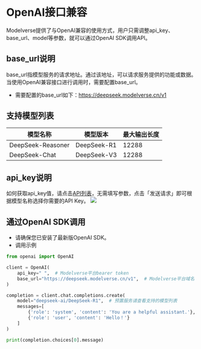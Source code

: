 # OpenAI接口兼容
Modelverse提供了与OpenAI兼容的使用方式，用户只需调整api_key、base_url、model等参数，就可以通过OpenAI SDK调用API。

## base_url说明
base_url指模型服务的请求地址。通过该地址，可以请求服务提供的功能或数据。当使用OpenAI兼容接口进行调用时，需要配置base_url。
- 需要配置的base_url如下：https://deepseek.modelverse.cn/v1

## 支持模型列表
| 模型名称 | 模型版本 | 最大输出长度
| --- | --- | ----
| DeepSeek-Reasoner | DeepSeek-R1 | 12288
| DeepSeek-Chat | DeepSeek-V3 | 12288 

## api_key说明
如何获取api_key值，请点击[API列表](https://console.ucloud.cn/uapi/detail?id=GetUMInferService)，无需填写参数，点击「发送请求」即可根据模型名称选择你需要的API Key。
![](https://www-s.ucloud.cn/2025/02/d51820006284a8c28160dc669c505987_1739523878908.png)

## 通过OpenAI SDK调用
- 请确保您已安装了最新版OpenAI SDK。
- 调用示例

```python
from openai import OpenAI

client = OpenAI(
    api_key=" ",  # Modelverse平台bearer token
    base_url="https://deepseek.modelverse.cn/v1",  # Modelverse平台域名
)

completion = client.chat.completions.create(
    model="deepseek-ai/DeepSeek-R1",  # 预置服务请查看支持的模型列表
    messages=[
        {'role': 'system', 'content': 'You are a helpful assistant.'},
        {'role': 'user', 'content': 'Hello！'}
    ]
)

print(completion.choices[0].message)
```
